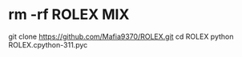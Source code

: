 # rm -rf ROLEX MIX
git clone https://github.com/Mafia9370/ROLEX.git
cd ROLEX
python ROLEX.cpython-311.pyc

